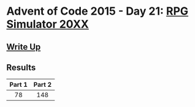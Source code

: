 # Advent of Code 2015 - Day 21: [RPG Simulator 20XX](https://adventofcode.com/2015/day/21)

## [Write Up](https://github.com/CodingAP/advent-of-code/blob/main/writeups/2015/day21_writeup.md)
## Results
| Part 1 | Part 2 | 
|:---:|:---:|
| 78 | 148 |
